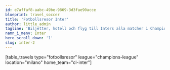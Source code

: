 ```yaml
---
id: e7affaf8-aabc-49be-9869-3d3fae90acce
blueprint: travel_soccer
title: 'Fotbollsresor Inter'
author: little_admin
tagline: 'Biljetter, hotell och flyg till Inters alla matcher i Champions League'
namn_i_meny: Inter
hero_scroll_down: '1'
slug: inter-2
---
```

<p>[table_travels type="fotbollsresor" league="champions-league" location="milano" home_team="cl-inter"]</p>
